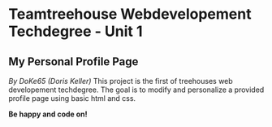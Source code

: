 # Teamtreehouse Webdevelopement Techdegree - Unit 1
## My Personal Profile Page
*By DoKe65 (Doris Keller)*
This project is the first of treehouses web developement techdegree. The goal is to modify and personalize a provided profile page using basic html and css.

**Be happy and code on!**